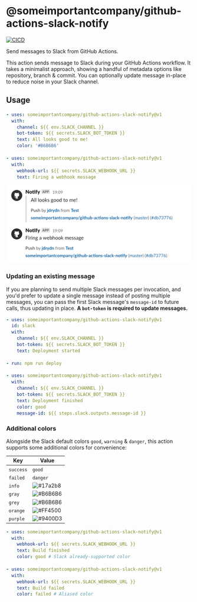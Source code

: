 # @someimportantcompany/github-actions-slack-notify

[![CICD](https://github.com/someimportantcompany/github-actions-slack-notify/workflows/CICD/badge.svg?branch=master&event=push)](https://github.com/someimportantcompany/github-actions-slack-notify/actions?query=workflow%3ACICD)

Send messages to Slack from GitHub Actions.

This action sends message to Slack during your GitHub Actions workflow. It takes a minimalist approach, showing a handful of metadata options like repository, branch & commit. You can optionally update message in-place to reduce noise in your Slack channel.

## Usage

```yml
- uses: someimportantcompany/github-actions-slack-notify@v1
  with:
    channel: ${{ env.SLACK_CHANNEL }}
    bot-token: ${{ secrets.SLACK_BOT_TOKEN }}
    text: All looks good to me!
    color: '#B6B6B6'

- uses: someimportantcompany/github-actions-slack-notify@v1
  with:
    webhook-url: ${{ secrets.SLACK_WEBHOOK_URL }}
    text: Firing a webhook message
```

![Slack message](./Screenshot%202020-08-29%20at%2019.10.52.png)

### Updating an existing message

If you are planning to send multiple Slack messages per invocation, and you'd prefer to update a single message instead of posting multiple messages, you can pass the first Slack message's `message-id` to future calls, thus updating in place. **A `bot-token` is required to update messages.**

```yml
- uses: someimportantcompany/github-actions-slack-notify@v1
  id: slack
  with:
    channel: ${{ env.SLACK_CHANNEL }}
    bot-token: ${{ secrets.SLACK_BOT_TOKEN }}
    text: Deployment started

- run: npm run deploy

- uses: someimportantcompany/github-actions-slack-notify@v1
  with:
    channel: ${{ env.SLACK_CHANNEL }}
    bot-token: ${{ secrets.SLACK_BOT_TOKEN }}
    text: Deployment finished
    color: good
    message-id: ${{ steps.slack.outputs.message-id }}
```

### Additional colors

Alongside the Slack default colors `good`, `warning` & `danger`, this action supports some additional colors for convenience:

| Key | Value |
| ---- | ---- |
| `success` | `good` |
| `failed` | `danger` |
| `info` | ![#17a2b8](https://via.placeholder.com/25/17a2b8/000000?text=+) |
| `gray` | ![#B6B6B6](https://via.placeholder.com/25/B6B6B6/000000?text=+) |
| `grey` | ![#B6B6B6](https://via.placeholder.com/25/B6B6B6/000000?text=+) |
| `orange` | ![#FF4500](https://via.placeholder.com/25/FF4500/000000?text=+) |
| `purple` | ![#9400D3](https://via.placeholder.com/25/9400D3/000000?text=+) |

```yml
- uses: someimportantcompany/github-actions-slack-notify@v1
  with:
    webhook-url: ${{ secrets.SLACK_WEBHOOK_URL }}
    text: Build finished
    color: good # Slack already-supported color

- uses: someimportantcompany/github-actions-slack-notify@v1
  with:
    webhook-url: ${{ secrets.SLACK_WEBHOOK_URL }}
    text: Build failed
    color: failed # Aliased color
```
